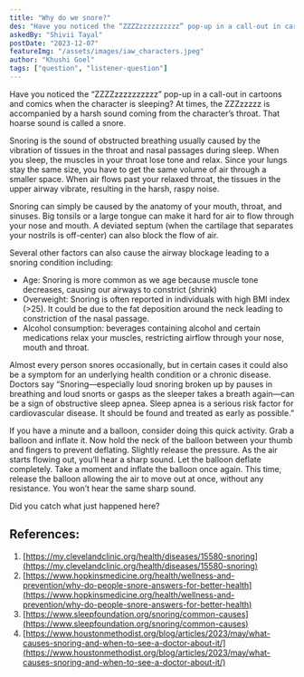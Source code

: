 ```yaml
---
title: "Why do we snore?"
des: "Have you noticed the “ZZZZzzzzzzzzzz” pop-up in a call-out in cartoons and comics when the character is sleeping? At times, the ZZZzzzzz is accompanied by a harsh sound coming from the character’s throat. That hoarse sound is called a snore. "
askedBy: "Shivii Tayal"
postDate: "2023-12-07"
featureImg: "/assets/images/iaw_characters.jpeg"
author: "Khushi Goel"
tags: ["question", "listener-question"]
---
```

Have you noticed the “ZZZZzzzzzzzzzz” pop-up in a call-out in cartoons and comics when the character is sleeping? At times, the ZZZzzzzz is accompanied by a harsh sound coming from the character’s throat. That hoarse sound is called a snore. 

Snoring is the sound of obstructed breathing usually caused by the vibration of tissues in the throat and nasal passages during sleep.  When you sleep, the muscles in your throat lose tone and relax. Since your lungs stay the same size, you have to get the same volume of air through a smaller space. When air flows past your relaxed throat, the tissues in the upper airway vibrate, resulting in the harsh, raspy noise. 

Snoring can simply be caused by the anatomy of your mouth, throat, and sinuses. Big tonsils or a large tongue can make it hard for air to flow through your nose and mouth. A deviated septum (when the cartilage that separates your nostrils is off-center) can also block the flow of air.

Several other factors can also cause the airway blockage leading to a snoring condition including: 
- Age: Snoring is more common as we age because muscle tone decreases, causing our airways to constrict (shrink)
- Overweight: Snoring is often reported in individuals with high BMI index (>25). It could be due to the fat deposition around the neck leading to constriction of the nasal passage. 
- Alcohol consumption: beverages containing alcohol and certain medications relax your muscles, restricting airflow through your nose, mouth and throat.

Almost every person snores occasionally, but in certain cases it could also be a symptom for an underlying health condition or a chronic disease. 
Doctors say “Snoring—especially loud snoring broken up by pauses in breathing and loud snorts or gasps as the sleeper takes a breath again—can be a sign of obstructive sleep apnea. Sleep apnea is a serious risk factor for cardiovascular disease. It should be found and treated as early as possible.”

If you have a minute and a balloon, consider doing this quick activity. Grab a balloon and inflate it. Now hold the neck of the balloon between your thumb and fingers to prevent deflating. Slightly release the pressure. As the air starts flowing out, you’ll hear a sharp sound. Let the balloon deflate completely.
Take a moment and inflate the balloon once again. This time, release the balloon allowing the air to move out at once, without any resistance. You won’t hear the same sharp sound.

Did you catch what just happened here?

## References: 
1. [https://my.clevelandclinic.org/health/diseases/15580-snoring](https://my.clevelandclinic.org/health/diseases/15580-snoring)
1. [https://www.hopkinsmedicine.org/health/wellness-and-prevention/why-do-people-snore-answers-for-better-health](https://www.hopkinsmedicine.org/health/wellness-and-prevention/why-do-people-snore-answers-for-better-health)
1. [https://www.sleepfoundation.org/snoring/common-causes](https://www.sleepfoundation.org/snoring/common-causes)
1. [https://www.houstonmethodist.org/blog/articles/2023/may/what-causes-snoring-and-when-to-see-a-doctor-about-it/](https://www.houstonmethodist.org/blog/articles/2023/may/what-causes-snoring-and-when-to-see-a-doctor-about-it/)

